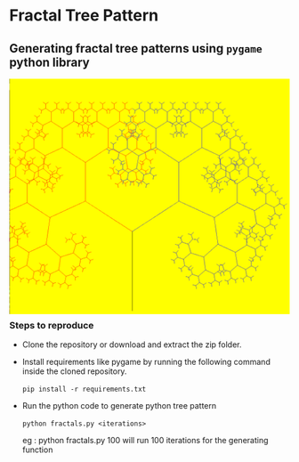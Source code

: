 # Fractal Tree Pattern

## Generating fractal tree patterns using `pygame` python library

<img src="./fractal.png"
     style="float: left; margin-right: 10px; margin-bottom:10px;" />


### Steps to reproduce
* Clone the repository or download and extract the zip folder.

* Install requirements like pygame by running the following command inside the cloned repository.

    `pip install -r requirements.txt`

* Run the python code to generate python tree pattern

    `python fractals.py <iterations>`

    eg : python fractals.py 100 will run 100 iterations for the generating function
